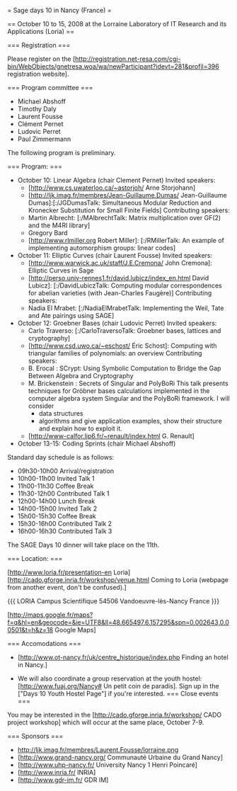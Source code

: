 = Sage days 10 in Nancy (France) =

== October 10 to 15, 2008 at the Lorraine Laboratory of IT Research and its Applications (Loria) ==

=== Registration ===

Please register on the [http://registration.net-resa.com/cgi-bin/WebObjects/gnetresa.woa/wa/newParticipant?idevt=281&profil=396 registration website].

=== Program committee ===

   * Michael Abshoff
   * Timothy Daly
   * Laurent Fousse
   * Clément Pernet
   * Ludovic Perret
   * Paul Zimmermann

The following program is preliminary.

=== Program: ===

   * October 10: Linear Algebra (chair Clement Pernet)
     Invited speakers:
       * [http://www.cs.uwaterloo.ca/~astorjoh/ Arne Storjohann]
       * [http://ljk.imag.fr/membres/Jean-Guillaume.Dumas/ Jean-Guillaume Dumas]:[:/JGDumasTalk: Simultaneous Modular Reduction and Kronecker Substitution for Small Finite Fields]
     Contributing speakers:
       * Martin Albrecht: [:/MAlbrechtTalk: Matrix multiplication over GF(2) and the M4RI library]
       * Gregory Bard
       * [http://www.rlmiller.org Robert Miller]: [:/RMillerTalk: An example of implementing automorphism groups: linear codes]
   * October 11: Elliptic Curves (chair Laurent Fousse)
     Invited speakers:
       * [http://www.warwick.ac.uk/staff/J.E.Cremona/ John Cremona]: Elliptic Curves in Sage
       * [http://perso.univ-rennes1.fr/david.lubicz/index_en.html David Lubicz]: [:/DavidLubiczTalk: Computing modular correspondences for abelian varieties (with Jean-Charles Faugère)]
     Contributing speakers:
       * Nadia El Mrabet: [:/NadiaElMrabetTalk: Implementing the Weil, Tate and Ate pairings using SAGE]
   * October 12: Groebner Bases (chair Ludovic Perret)
     Invited speakers:
       * Carlo Traverso: [:/CarloTraversoTalk: Groebner bases, lattices and cryptography]
       * [http://www.csd.uwo.ca/~eschost/ Éric Schost]: Computing with triangular families of polynomials: an overview
     Contributing speakers:
       * B.  Erocal : SCrypt: Using Symbolic Computation to Bridge the Gap Between Algebra and Cryptography
       * M. Brickenstein : Secrets of Singular and PolyBoRi
         This talk presents techniques for Gröbner bases calculations
         implemented in the computer algebra system Singular and the
         PolyBoRi framework. I will consider
          * data structures
          * algorithms
         and give application examples, show their structure and explain how
         to exploit it.
       * [http://www-calfor.lip6.fr/~renault/index.html G. Renault]
   * October 13-15: Coding Sprints (chair Michael Abshoff)

Standard day schedule is as follows:

   * 09h30-10h00 Arrival/registration
   * 10h00-11h00 Invited Talk 1
   * 11h00-11h30 Coffee Break
   * 11h30-12h00 Contributed Talk 1
   * 12h00-14h00 Lunch Break
   * 14h00-15h00 Invited Talk 2
   * 15h00-15h30 Coffee Break
   * 15h30-16h00 Contributed Talk 2
   * 16h00-16h30 Contributed Talk 3

The SAGE Days 10 dinner will take place on the 11th.

=== Location: ===

[http://www.loria.fr/presentation-en Loria] [http://cado.gforge.inria.fr/workshop/venue.html Coming to Loria (webpage from another event, don't be confused).]


{{{
   LORIA
   Campus Scientifique
   54506 Vandoeuvre-lès-Nancy
   France
}}}

[http://maps.google.fr/maps?f=q&hl=en&geocode=&ie=UTF8&ll=48.665497,6.157295&spn=0.002643,0.00501&t=h&z=18 Google Maps]

=== Accomodations ===

  * [http://www.ot-nancy.fr/uk/centre_historique/index.php Finding an hotel in Nancy.]

  * We will also coordinate a group reservation at the youth hostel: [http://www.fuaj.org/Nancy# Un petit coin de paradis]. Sign up in the ["Days 10 Youth Hostel Page"] if you're interested.
=== Close events ===

You may be interested in the [http://cado.gforge.inria.fr/workshop/ CADO project workshop]
which will occur at the same place, October 7-9.

=== Sponsors ===

   * http://ljk.imag.fr/membres/Laurent.Fousse/lorraine.png
   * [http://www.grand-nancy.org/ Communauté Urbaine du Grand Nancy]
   * [http://www.uhp-nancy.fr/ University Nancy 1 Henri Poincaré]
   * [http://www.inria.fr/ INRIA]
   * [http://www.gdr-im.fr/ GDR IM]

